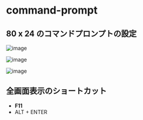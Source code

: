 # command-prompt

## 80 x 24 のコマンドプロンプトの設定
![image](https://user-images.githubusercontent.com/1501327/153741245-8efd3769-a8a7-4e1e-91f1-164e8d84d29c.png)

![image](https://user-images.githubusercontent.com/1501327/153741597-d8407498-5d4f-421e-9f44-a19543bfd835.png)

![image](https://user-images.githubusercontent.com/1501327/153741727-37baa8d8-cf44-42de-8d2f-c8291aaf26af.png)

## 全画面表示のショートカット
- **F11**
- ALT + ENTER


